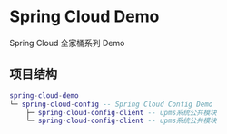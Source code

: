 # Spring Cloud Demo
Spring Cloud 全家桶系列 Demo

## 项目结构
``` lua
spring-cloud-demo
└─ spring-cloud-config -- Spring Cloud Config Demo
    ├─ spring-cloud-config-client -- upms系统公共模块
    └─ spring-cloud-config-client -- upms系统公共模块
```